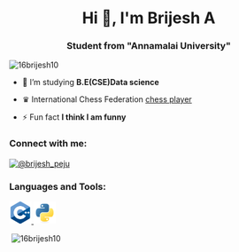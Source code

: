 <h1 align="center">Hi 👋, I'm Brijesh A</h1>
<h3 align="center">Student from "Annamalai University"</h3>

<p align="left"> <img src="https://komarev.com/ghpvc/?username=16brijesh10&label=Profile%20views&color=0e75b6&style=flat" alt="16brijesh10" /> </p>

- 🔭 I’m studying **B.E(CSE)Data science**

- ♛ International Chess Federation [chess player](https://ratings.fide.com/profile/45094705)

- ⚡ Fun fact **I think I am funny**

<h3 align="left">Connect with me:</h3>
<p align="left">
<a href="https://www.hackerrank.com/@brijesh_peju" target="blank"><img align="center" src="https://raw.githubusercontent.com/rahuldkjain/github-profile-readme-generator/master/src/images/icons/Social/hackerrank.svg" alt="@brijesh_peju" height="30" width="40" /></a>
</p>

<h3 align="left">Languages and Tools:</h3>
<p align="left"> <a href="https://www.w3schools.com/cpp/" target="_blank" rel="noreferrer"> <img src="https://raw.githubusercontent.com/devicons/devicon/master/icons/cplusplus/cplusplus-original.svg" alt="cplusplus" width="40" height="40"/> </a> <a href="https://www.python.org" target="_blank" rel="noreferrer"> <img src="https://raw.githubusercontent.com/devicons/devicon/master/icons/python/python-original.svg" alt="python" width="40" height="40"/> </a> </p>

<p>&nbsp;<img align="center" src="https://github-readme-stats.vercel.app/api?username=16brijesh10&show_icons=true&locale=en" alt="16brijesh10" /></p>
